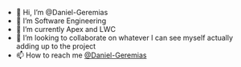 - 👋 Hi, I’m @Daniel-Geremias
- 👀 I’m Software Engineering
- 🌱 I’m currently Apex and LWC
- 💞️ I’m looking to collaborate on whatever I can see myself actually adding up to the project
- 📫 How to reach me <a href="https://www.linkedin.com/in/daniel-geremias/">@Daniel-Geremias<a>

<!---
Daniel-Geremias/Daniel-Geremias is a ✨ special ✨ repository because its `README.md` (this file) appears on your GitHub profile.
You can click the Preview link to take a look at your changes.
--->
